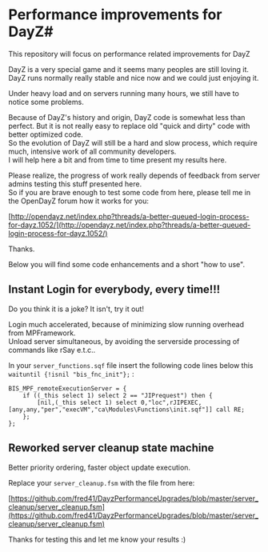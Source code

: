 # Performance improvements for DayZ#

This repository will focus on performance related improvements for DayZ


DayZ is a very special game and it seems many peoples are still loving it.   
DayZ runs normally really stable and nice now and we could just enjoying it.   

Under heavy load and on servers running many hours, we still have to notice some problems.   

Because of DayZ's history and origin, DayZ code is somewhat less than perfect.
But it is not really easy to replace old "quick and dirty" code with better optimized code.   
So the evolution of DayZ will still be a hard and slow process, which require much, intensive work of all community developers.   
I will help here a bit and from time to time present my results here.   

Please realize, the progress of work really depends of feedback from server admins testing this stuff presented here.    
So if you are brave enough to test some code from here, please tell me in the OpenDayZ forum how it works for you:

[http://opendayz.net/index.php?threads/a-better-queued-login-process-for-dayz.1052/](http://opendayz.net/index.php?threads/a-better-queued-login-process-for-dayz.1052/)    

Thanks.   

Below you will find some code enhancements and a short "how to use".

## Instant Login for everybody, every time!!!   
Do you think it is a joke? It isn't, try it out!

Login much accelerated, because of minimizing slow running overhead from MPFramework.   
Unload server simultaneous, by avoiding the serverside processing of commands like rSay e.t.c..    

In your `server_functions.sqf` file insert the following code lines below this `waituntil {!isnil "bis_fnc_init"};` :    

	BIS_MPF_remoteExecutionServer = {
		if ((_this select 1) select 2 == "JIPrequest") then {
			[nil,(_this select 1) select 0,"loc",rJIPEXEC,[any,any,"per","execVM","ca\Modules\Functions\init.sqf"]] call RE;
		};
	};

## Reworked server cleanup state machine   
Better priority ordering, faster object update execution.  


Replace your `server_cleanup.fsm` with the file from here:


[https://github.com/fred41/DayzPerformanceUpgrades/blob/master/server_cleanup/server_cleanup.fsm](https://github.com/fred41/DayzPerformanceUpgrades/blob/master/server_cleanup/server_cleanup.fsm)



Thanks for testing this and let me know your results :)
